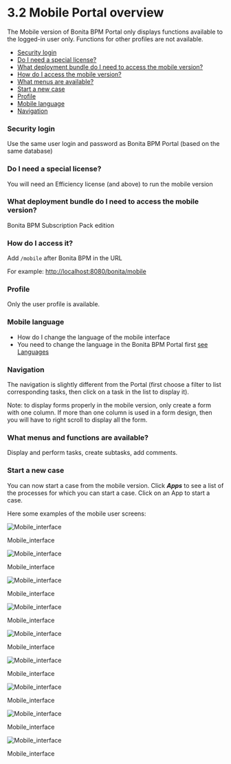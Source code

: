 # 3.2 Mobile Portal overview


The Mobile version of Bonita BPM Portal only displays functions available to the logged-in user only. Functions for other profiles are not available.


* [Security login](#security)
* [Do I need a special license?](#license)
* [What deployment bundle do I need to access the mobile version?](#deploybundle)
* [How do I access the mobile version?](#access)
* [What menus are available?](#menus)
* [Start a new case](#startnewcase)
* [Profile](#profile)
* [Mobile language](#lang)
* [Navigation](#nav)



### Security login

Use the same user login and password as Bonita BPM Portal (based on the same database)




### Do I need a special license?

You will need an Efficiency license (and above) to run the mobile version




### What deployment bundle do I need to access the mobile version?

Bonita BPM Subscription Pack edition




### How do I access it?

Add `/mobile` after Bonita BPM in the URL 

For example: [http://localhost:8080/bonita/mobile](http://localhost:8080/bonita/mobile)






### Profile

Only the user profile is available. 




### Mobile language

* How do I change the language of the mobile interface
* You need to change the language in the Bonita BPM Portal first
[see Languages](/languages.md)





### Navigation

The navigation is slightly different from the Portal (first choose a filter to list corresponding tasks, then click on a task in the list to display it).


Note: to display forms properly in the mobile version, only create a form with one column. If more than one column is used in a form design, then you will have to right scroll to display all the form.




### What menus and functions are available?

Display and perform tasks, create subtasks, add comments.




### Start a new case

You can now start a case from the mobile version. Click **_Apps_** to see a list of the processes for which you can start a case. Click on an App to start a case.



Here some examples of the mobile user screens:

![Mobile_interface](images/images-6_0/mobile7.x_0.login.png)

Mobile\_interface

![Mobile_interface](images/images-6_0/mobile7.x_1b.tasksapps.png)

Mobile\_interface

![Mobile_interface](images/images-6_0/mobile7.x_2.available.png)

Mobile\_interface

![Mobile_interface](images/images-6_0/mobile7.x_3.todo.png)

Mobile\_interface

![Mobile_interface](images/images-6_0/mobile7.x_4.tasks.png)

Mobile\_interface

![Mobile_interface](images/images-6_0/mobile7.x_7.step1_comments.png)

Mobile\_interface

![Mobile_interface](images/images-6_0/mobile7.x_8.step1_details.png)

Mobile\_interface

![Mobile_interface](images/images-6_0/mobile7.x_9.step1_subtasks.png)

Mobile\_interface

![Mobile_interface](images/images-6_0/mobile7.x_6.addsubtask2.png)

Mobile\_interface